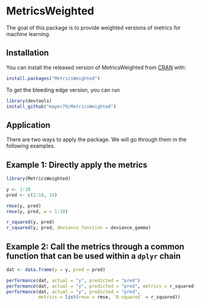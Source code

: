 # MetricsWeighted

The goal of this package is to provide weighted versions of metrics for machine learning.

## Installation

You can install the released version of MetricsWeighted from [CRAN](https://CRAN.R-project.org) with:

``` r
install.packages("MetricsWeighted")
```

To get the bleeding edge version, you can run
``` r
library(devtools)
install_github("mayer79/MetricsWeighted")
```

## Application

There are two ways to apply the package. We will go through them in the following examples. 

## Example 1: Directly apply the metrics

``` r
library(MetricsWeighted)

y <- 1:10
pred <- c(2:10, 14)

rmse(y, pred)
rmse(y, pred, w = 1:10)

r_squared(y, pred)
r_squared(y, pred, deviance_function = deviance_gamma)

```

## Example 2: Call the metrics through a common function that can be used within a `dplyr` chain

``` r
dat <- data.frame(y = y, pred = pred)

performance(dat, actual = "y", predicted = "pred")
performance(dat, actual = "y", predicted = "pred", metrics = r_squared)
performance(dat, actual = "y", predicted = "pred", 
            metrics = list(rmse = rmse, `R-squared` = r_squared))

```

